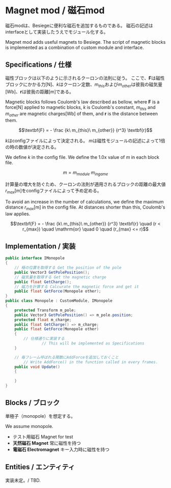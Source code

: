 # Magnet mod / 磁石mod
磁石modは、Besiegeに便利な磁石を追加するものである。
磁石の記述はinterfaceとして実装したうえでモジュール化する。

Magnet mod adds useful magnets to Besiege.
The script of magnetic blocks is implemented as a combination of custom module and interface.

## Specifications / 仕様
磁性ブロックは以下のように示されるクーロンの法則に従う。
ここで、$`\textbf{F}`$は磁性ブロックにかかる力[N]、$`k`$はクーロン定数、$`m_{this}`$および$`m_{other}`$は彼我の磁気量[Wb]、$`\textbf{r}`$は彼我の距離[m]である。

Magnetic blocks follows Coulomb's law described as bellow, where $`\textbf{F}`$ is a force[N] applied to magnetic blocks, $`k`$ is Coulomb's constant, $`m_{this}`$ and $`m_{other}`$ are magnetic charges[Wb] of them, and $`\textbf{r}`$ is the distance between them.
```math
\textbf{F} = - \frac {k\ m_{this}\ m_{other}} {r^3} \textbf{r}
```
$`k`$はconfigファイルによって決定される。
$`m`$は磁性モジュールの記述によって1倍の時の数値が決定される。

We define $`k`$ in the config file.
We define the 1.0x value of $`m`$ in each block file.
```math
m = m_{module}\ m_{ingame}
```
計算量の増大を防ぐため、クーロンの法則が適用されるブロックの距離の最大値$`r_{max}`$[m]をconfigファイルによって予め定める。

To avoid an increase in the number of calculations, we define the maximum distance $`r_{max}`$[m] in the config file.
At distances shorter than this, Coulomb's law applies.
```math
\textbf{F} = - \frac {k\ m_{this}\ m_{other}} {r^3} \textbf{r} \quad (r < r_{max}) \quad \mathrm{or} \quad 0 \quad (r_{max} <= r)
```

## Implementation / 実装
```C#
public interface IMonopole
{
	// 極の位置を取得する Get the position of the pole
	public Vector3 GetPolePosition();
	// 磁気量を取得する Get the magnetic charge
	public float GetCharge();
	// 磁力を計算する Calcurate the magnetic force and get it
	public float GetForce(Monopole other);
}
public class Monopole : CustomModule, IMonopole
{
	protected Transform m_pole;
	public Vector3 GetPolePosition() => m_pole.position;
	protected float m_charge;
	public float GetCharge() => m_charge;
	public float GetForce(Monopole other)
	{
		// 仕様通りに実装する
                // This will be implemented as Specifications
	}

	// 毎フレーム呼ばれる関数にAddForceを追加しておくこと
        // Write AddForce() in the function called in every frames.
	public void Update()
	{
		
	}
}
```

## Blocks / ブロック
単極子（monopole）を想定する。

We assume monopole.
- テスト用磁石 Magnet for test
- __天然磁石 Magnet__ 常に磁性を持つ
- __電磁石 Electromagnet__ キー入力時に磁性を持つ

## Entities / エンティティ
実装未定。/ TBD.
